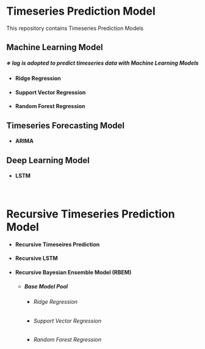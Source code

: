 # Timeseries Prediction Model
This repository contains Timeseries Prediction Models

<h2> Machine Learning Model </h2>

<h5>※ <b>lag</b> is adopted to predict timeseries data with Machine Learning Models</h5>

  - <h4>Ridge Regression</h4>
  - <h4>Support Vector Regression</h4>
  - <h4>Random Forest Regression</h4>
  
<h2> Timeseries Forecasting Model </h2>

  - <h4>ARIMA</h4>


<h2> Deep Learning Model </h2>

  - <h4>LSTM</h4>
  
&nbsp;

# Recursive Timeseries Prediction Model

  - <h4>Recursive Timeseires Prediction</h4>
  
  - <h4>Recursive LSTM</h4>
  
  - <h4>Recursive Bayesian Ensemble Model (RBEM)</h4>
 
    - <h5> Base Model Pool</h5>
    
      - <h6>Ridge Regression</h6>
      - <h6>Support Vector Regression</h6>
      - <h6>Random Forest Regression</h6>

    
      

